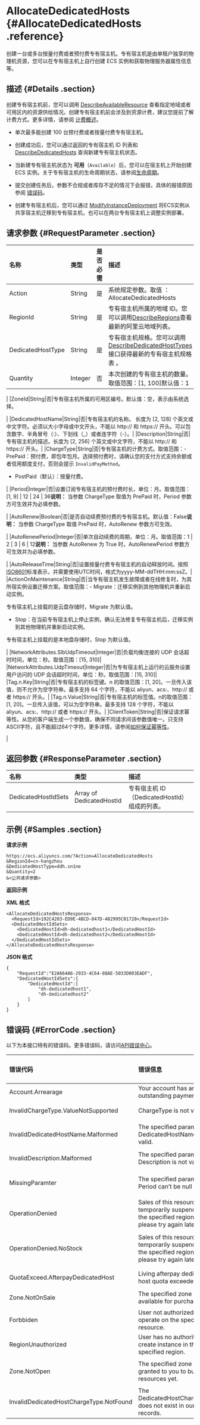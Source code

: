 # AllocateDedicatedHosts {#AllocateDedicatedHosts .reference}

创建一台或多台按量付费或者预付费专有宿主机。专有宿主机是由单租户独享的物理机资源，您可以在专有宿主机上自行创建 ECS 实例和获取物理服务器属性信息等。

## 描述 {#Details .section}

创建专有宿主机前，您可以调用 [DescribeAvailableResource](cn.zh-CN/API参考/地域/DescribeAvailableResource.md#) 查看指定地域或者可用区内的资源供给情况。创建专有宿主机前会涉及到资源计费，建议您提前了解计费方式。更多详情，请参阅 [计费概述](../../../../../../cn.zh-CN/产品定价/计费概述.md#)。

-   单次最多能创建 100 台预付费或者按量付费专有宿主机。

-   创建成功后，您可以通过返回的专有宿主机 ID 列表和 [DescribeDedicatedHosts](cn.zh-CN/API参考/专有宿主机/DescribeDedicatedHosts.md#) 查询新建专有宿主机状态。

-   当新建专有宿主机状态为 **可用**（`Available`）后，您可以在宿主机上开始创建 ECS 实例。关于专有宿主机的生命周期状态，请参阅[生命周期](../../../../../../cn.zh-CN/产品简介/生命周期.md#)。
-   提交创建任务后，参数不合规或者库存不足的情况下会报错，具体的报错原因参阅 [错误码](#)。

-   创建专有宿主机后，您可以通过 [ModifyInstanceDeployment](cn.zh-CN/API参考/部署集/ModifyInstanceDeployment.md#) 将ECS实例从共享宿主机迁移到专有宿主机，也可以在两台专有宿主机上调整实例部署。


## 请求参数 {#RequestParameter .section}

|名称|类型|是否必需|描述|
|:-|:-|:---|:-|
|Action|String|是|系统规定参数。取值 ：AllocateDedicatedHosts|
|RegionId|String|是|专有宿主机所属的地域 ID。您可以调用[DescribeRegions](../cn.zh-CN/API参考/地域/DescribeRegions.md#)查看最新的阿里云地域列表。|
|DedicatedHostType|String|是|专有宿主机规格。您可以调用 [DescribeDedicatedHostTypes](cn.zh-CN/API参考/专有宿主机/DescribeDedicatedHostTypes.md#) 接口获得最新的专有宿主机规格表 。|
|Quantity|Integer|否|本次创建的专有宿主机的数量。取值范围：\[1, 100\]默认值：1

|
|ZoneId|String|否|专有宿主机所属的可用区编号。默认值：空，表示由系统选择。

|
|DedicatedHostName|String|否|专有宿主机的名称。 长度为 \[2, 128\] 个英文或中文字符。必须以大小字母或中文开头，不能以 http:// 和 https:// 开头。可以包含数字、半角冒号（:）、下划线（\_）或者连字符（-）。|
|Description|String|否|专有宿主机的描述。长度为 \[2, 256\] 个英文或中文字符，不能以 http:// 和 https:// 开头。|
|ChargeType|String|否|专有宿主机的计费方式。取值范围：-   PrePaid：预付费，即包年包月。选择预付费时，请确认您的支付方式支持余额或者信用额度支付，否则会提示 `InvalidPayMethod`。
-   PostPaid（默认）：按量付费。

|
|Period|Integer|否|设置订阅专有宿主机的预付费时长，单位：月。取值范围：\[1, 9\] | 12 | 24 | 36**说明：** 当参数 ChargeType 取值为 PrePaid 时，Period 参数方可生效并为必填参数。

|
|AutoRenew|Boolean|否|是否自动续费预付费的专有宿主机。默认值：False**说明：** 当参数 ChargeType 取值 PrePaid 时，AutoRenew 参数方可生效。

|
|AutoRenewPeriod|Integer|否|单次自动续费的周期，单位：月。取值范围：1 | 2 | 3 | 6 | 12**说明：** 当参数 AutoRenew 为 True 时，AutoRenewPeriod 参数方可生效并为必填参数。

|
|AutoReleaseTime|String|否|设置按量付费专有宿主机的自动释放时间。按照[ISO8601](../cn.zh-CN/API参考/附录/时间格式.md#)标准表示，并需要使用UTC时间，格式为yyyy-MM-ddTHH:mm:ssZ。|
|ActionOnMaintenance|String|否|当专有宿主机发生故障或者在线修复时，为其所宿实例设置迁移方案。取值范围：-   Migrate：迁移实例到其他物理机并重新启动实例。

专有宿主机上挂载的是云盘存储时，Migrate 为默认值。

-   Stop：在当前专有宿主机上停止实例，确认无法修复专有宿主机后，迁移实例到其他物理机并重新启动实例。

专有宿主机上挂载的是本地盘存储时，Stop 为默认值。


|
|NetworkAttributes.SlbUdpTimeout|Integer|否|负载均衡连接的 UDP 会话超时时间，单位：秒。取值范围：\[15, 310\]|
|NetworkAttributes.UdpTimeout|Integer|否|为专有宿主机上运行的云服务设置用户访问的 UDP 会话超时时间，单位：秒。取值范围：\[15, 310\]|
|Tag.n.Key|String|否|专有宿主机的标签键。n 的取值范围：\[1, 20\]。一旦传入该值，则不允许为空字符串。最多支持 64 个字符，不能以 aliyun、acs:、http:// 或者 https:// 开头。|
|Tag.n.Value|String|否|专有宿主机的标签值。n的取值范围：\[1, 20\]。一旦传入该值，可以为空字符串。最多支持 128 个字符，不能以 aliyun、acs:、http:// 或者 https:// 开头。|
|ClientToken|String|否|保证请求幂等性。从您的客户端生成一个参数值，确保不同请求间该参数值唯一。只支持ASCII字符，且不能超过64个字符。更多详情，请参阅[如何保证幂等性](../cn.zh-CN/API参考/附录/如何保证幂等性.md#)。

|

## 返回参数 {#ResponseParameter .section}

|名称|类型|描述|
|:-|:-|:-|
|DedicatedHostIdSets|Array of DedicatedHostId|专有宿主机 ID（DedicatedHostId）组成的列表。|

## 示例 {#Samples .section}

**请求示例** 

```
https://ecs.aliyuncs.com/?Action=AllocateDedicatedHosts
&RegionId=cn-hangzhou
&DedicatedHostType=ddh.sn1ne
&Quantity=2
&<公共请求参数>
```

**返回示例**

**XML 格式**

```
<AllocateDedicatedHostsResponse>
  <RequestId>192C4203-ED9E-4BCD-847D-482995C01728</RequestId>
  <DedicatedHostIdSets>
    <DedicatedHostId>dh-dedicatedhost1</DedicatedHostId>
    <DedicatedHostId>dh-dedicatedhost2</DedicatedHostId>
  </DedicatedHostIdSets>
</AllocateDedicatedHostsResponse>
```

**JSON 格式**

```
{
    "RequestId":"E2A664A6-2933-4C64-88AE-5033D003EADF",
    "DedicatedHostIdSets":{
        "DedicatedHostId":[
            "dh-dedicatedhost1",
            "dh-dedicatedhost2"
        ]
    }
}
```

## 错误码 {#ErrorCode .section}

以下为本接口特有的错误码。更多错误码，请访问[API错误中心](https://error-center.aliyun.com/status/product/Ecs)。

|错误代码|错误信息|HTTP 状态码|说明|
|:---|:---|:-------|:-|
|Account.Arrearage|Your account has an outstanding payment.|400|账号已经欠费。|
|InvalidChargeType.ValueNotSupported|ChargeType is not valid.|400|指定的参数 ChargeType 无效。|
|InvalidDedicatedHostName.Malformed|The specified parameter DedicatedHostName is not valid.|400|指定的 DedicatedHostName 格式无效。|
|InvalidDescription.Malformed|The specified parameter Description is not valid.|400|指定的Description 格式无效。|
|MissingParamter|The specified parameter Period can’t be null|400|当参数 ChargeType 取值为 PrePaid 时，Period 为必填参数。|
|OperationDenied|Sales of this resource are temporarily suspended in the specified region; please try again later.|400|指定地域暂时停售专有宿主机。|
|OperationDenied.NoStock|Sales of this resource are temporarily suspended in the specified region; please try again later.|400|专有宿主机库存不足，请尝试其它资源类型或者切换可用区。|
|QuotaExceed.AfterpayDedicatedHost|Living afterpay dedicated host quota exceeded.|400|您已超过专有宿主机的使用配额。|
|Zone.NotOnSale|The specified zone is not available for purchase.|400|指定可用区无法创建专有宿主机。|
|Forbbiden|User not authorized to operate on the specified resource.|403|您未被授权创建专有宿主机。|
|RegionUnauthorized|User has no authority to create instance in the specified region.|403|您未被授权使用指定地域。|
|Zone.NotOpen|The specified zone is not granted to you to buy resources yet.|403|您未被授权在指定可用区内创建专有宿主机。|
|InvalidDedicatedHostChargeType.NotFound|The DedicatedHostChargeType does not exist in our records.|404|指定的 ChargeType 不存在。|

